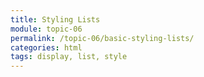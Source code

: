```yaml
---
title: Styling Lists
module: topic-06
permalink: /topic-06/basic-styling-lists/
categories: html
tags: display, list, style
---
```


<div class="divider-heading"></div>
